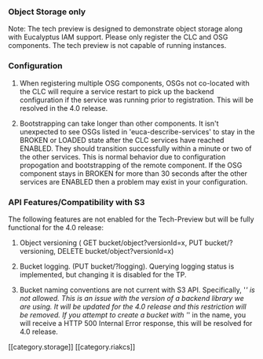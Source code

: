 ### Object Storage only ###

Note: The tech preview is designed to demonstrate object storage along with Eucalyptus IAM support. Please only register the CLC and OSG components. The tech preview is not capable of running instances.

### Configuration
1. When registering multiple OSG components, OSGs not co-located with the CLC will require a service restart to pick up the backend configuration if the service was running prior to registration. This will be resolved in the 4.0 release.

2. Bootstrapping can take longer than other components. It isn't unexpected to see OSGs listed in 'euca-describe-services' to stay in the BROKEN or LOADED state after the CLC services have reached ENABLED. They should transition successfully within a minute or two of the other services. This is normal behavior due to configuration propogation and bootstrapping of the remote component. If the OSG component stays in BROKEN for more than 30 seconds after the other services are ENABLED then a problem may exist in your configuration.

### API Features/Compatibility with S3

The following features are not enabled for the Tech-Preview but will be fully functional for the 4.0 release:

1. Object versioning ( GET bucket/object?versionId=x, PUT bucket/?versioning, DELETE bucket/object?versionId=x)

2. Bucket logging. (PUT bucket/?logging). Querying logging status is implemented, but changing it is disabled for the TP.

3. Bucket naming conventions are not current with S3 API. Specifically, '_' is not allowed. This is an issue with the version of a backend library we are using. It will be updated for the 4.0 release and this restriction will be removed. If you attempt to create a bucket with '_' in the name, you will receive a HTTP 500 Internal Error response, this will be resolved for 4.0 release.

[[category.storage]] 
[[category.riakcs]] 
